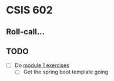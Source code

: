 # CSIS 602
## Roll-call...


## TODO

- [ ] Do [module 1 exercises]()
  - [ ] Get the spring boot template going 
